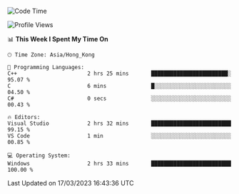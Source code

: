 <!--START_SECTION:waka-->
![Code Time](http://img.shields.io/badge/Code%20Time-39%20hrs%2020%20mins-blue)

![Profile Views](http://img.shields.io/badge/Profile%20Views-9-blue)

📊 **This Week I Spent My Time On** 

```text
🕑︎ Time Zone: Asia/Hong_Kong

💬 Programming Languages: 
C++                      2 hrs 25 mins       ████████████████████████░   95.07 % 
C                        6 mins              █░░░░░░░░░░░░░░░░░░░░░░░░   04.50 % 
C#                       0 secs              ░░░░░░░░░░░░░░░░░░░░░░░░░   00.43 % 

🔥 Editors: 
Visual Studio            2 hrs 32 mins       █████████████████████████   99.15 % 
VS Code                  1 min               ░░░░░░░░░░░░░░░░░░░░░░░░░   00.85 % 

💻 Operating System: 
Windows                  2 hrs 33 mins       █████████████████████████   100.00 % 
```


 Last Updated on 17/03/2023 16:43:36 UTC
<!--END_SECTION:waka-->
